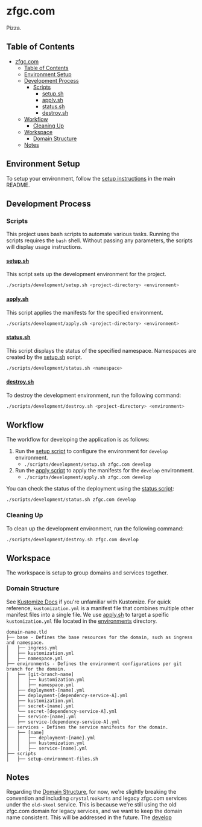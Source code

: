 # zfgc.com

Pizza.

## Table of Contents

- [zfgc.com](#zfgccom)
  - [Table of Contents](#table-of-contents)
  - [Environment Setup](#environment-setup)
  - [Development Process](#development-process)
    - [Scripts](#scripts)
      - [setup.sh](#setupsh)
      - [apply.sh](#applysh)
      - [status.sh](#statussh)
      - [destroy.sh](#destroysh)
  - [Workflow](#workflow)
    - [Cleaning Up](#cleaning-up)
  - [Workspace](#workspace)
    - [Domain Structure](#domain-structure)
  - [Notes](#notes)

## Environment Setup

To setup your environment, follow the [setup instructions](../README.md#setup) in the main README.

## Development Process

### Scripts

This project uses bash scripts to automate various tasks. Running the scripts requires the `bash` shell. Without passing any parameters, the scripts will display usage instructions.

#### [setup.sh](./scripts/development/setup.sh)

This script sets up the development environment for the project.

```bash
./scripts/development/setup.sh <project-directory> <environment>
```

#### [apply.sh](./scripts/development/apply.sh)

This script applies the manifests for the specified environment.

```bash
./scripts/development/apply.sh <project-directory> <environment>
```

#### [status.sh](./scripts/development/status.sh)

This script displays the status of the specified namespace. Namespaces are created by the [setup.sh](./scripts/development/setup.sh) script.

```bash
./scripts/development/status.sh <namespace>
```

#### [destroy.sh](./scripts/development/destroy.sh)

To destroy the development environment, run the following command:

```bash
./scripts/development/destroy.sh <project-directory> <environment>
```

## Workflow

The workflow for developing the application is as follows:

1. Run the [setup script](#setupsh) to configure the environment for `develop` environment.
   - `./scripts/development/setup.sh zfgc.com develop`
2. Run the [apply script](#applysh) to apply the manifests for the `develop` environment.
   - `./scripts/development/apply.sh zfgc.com develop`
  
You can check the status of the deployment using the [status script](#statussh):

```bash
./scripts/development/status.sh zfgc.com develop
```

### Cleaning Up

To clean up the development environment, run the following command:

```bash
./scripts/development/destroy.sh zfgc.com develop
```

## Workspace

The workspace is setup to group domains and services together.

### Domain Structure

See [Kustomize Docs](https://kubernetes.io/docs/tasks/manage-kubernetes-objects/kustomization/) if you're unfamiliar with Kustomize. For quick reference, `kustomization.yml` is a manifest file that combines multiple other manifest files into a single file. We use [apply.sh](#applysh) to target a speific `kustomization.yml` file located in the [environments](./environments/) directory.

```text
domain-name.tld
├── base - Defines the base resources for the domain, such as ingress and namespace.
│   ├── ingress.yml
│   ├── kustomization.yml
│   ├── namespace.yml
├── environments - Defines the environment configurations per git branch for the domain.
│   ├── [git-branch-name]
│   │   ├── kustomization.yml
│   │   ├── namespace.yml
│   ├── deployment-[name].yml
│   ├── deployment-[dependency-service-A].yml
│   ├── kustomization.yml
│   ├── secret-[name].yml
│   └── secret-[dependency-service-A].yml
│   ├── service-[name].yml
│   ├── service-[dependency-service-A].yml
├── services - Defines the service manifests for the domain.
│   ├── [name]
│   │   ├── deployment-[name].yml
│   │   ├── kustomization.yml
│   │   ├── service-[name].yml
├── scripts
│   ├── setup-environment-files.sh
```

## Notes

Regarding the [Domain Structure](#domain-structure), for now, we're slightly breaking the convention and including `crystalrookarts` and legacy zfgc.com services under the `old-skool` service. This is because we're still using the old zfgc.com domain for legacy services, and we want to keep the domain name consistent. This will be addressed in the future. The [develop](./zfgc.com/)
